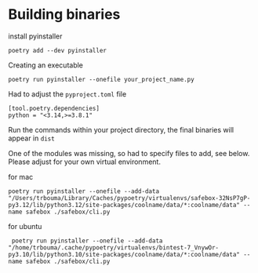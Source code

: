 # Building binaries
install pyinstaller
```
poetry add --dev pyinstaller

```
Creating an executable
```
poetry run pyinstaller --onefile your_project_name.py

```
Had to adjust the `pyproject.toml` file
```
[tool.poetry.dependencies]
python = "<3.14,>=3.8.1"
```
Run the commands within your project directory, the final binaries will appear in `dist`

One of the modules was missing, so had to specify files to add, see below. Please adjust for your own virtual environment.

for mac
```
poetry run pyinstaller --onefile --add-data "/Users/trbouma/Library/Caches/pypoetry/virtualenvs/safebox-32NsP7gP-py3.12/lib/python3.12/site-packages/coolname/data/*:coolname/data" --name safebox ./safebox/cli.py
```
for ubuntu
```
 poetry run pyinstaller --onefile --add-data "/home/trbouma/.cache/pypoetry/virtualenvs/bintest-7_VnywOr-py3.10/lib/python3.10/site-packages/coolname/data/*:coolname/data" --name safebox ./safebox/cli.py

```
